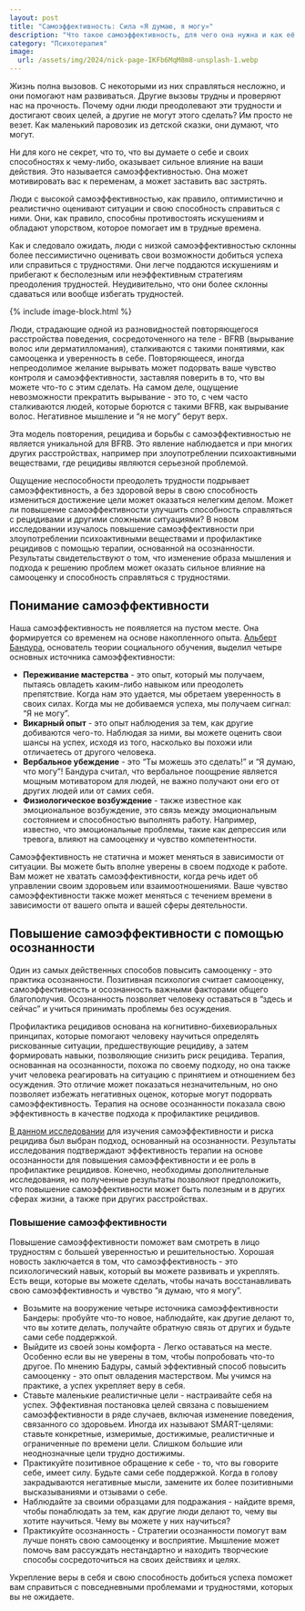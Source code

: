 ```yaml
---
layout: post
title: "Самоэффективность: Сила «Я думаю, я могу»"
description: "Что такое самоэффективность, для чего она нужна и как её тренировать?"
category: "Психотерапия"
image:
  url: /assets/img/2024/nick-page-IKFb6MqM8m8-unsplash-1.webp
---
```


Жизнь полна вызовов. С некоторыми из них справляться несложно, и они помогают нам развиваться. Другие вызовы трудны и проверяют нас на прочность. 
Почему одни люди преодолевают эти трудности и достигают своих целей, а другие не могут этого сделать? 
Им просто не везет. Как маленький паровозик из детской сказки, они думают, что могут.

Ни для кого не секрет, что то, что вы думаете о себе и своих способностях к чему-либо, оказывает сильное влияние 
на ваши действия. Это называется самоэффективностью. Она может мотивировать вас к переменам, а может заставить вас застрять.

Люди с высокой самоэффективностью, как правило, оптимистично и реалистично оценивают ситуации и свою 
способность справиться с ними. Они, как правило, способны противостоять искушениям и обладают упорством, которое помогает им в трудные времена.

Как и следовало ожидать, люди с низкой самоэффективностью склонны более пессимистично оценивать свои возможности 
добиться успеха или справиться с трудностями. Они легче поддаются искушениям и прибегают к бесполезным или неэффективным 
стратегиям преодоления трудностей. Неудивительно, что они более склонны сдаваться или вообще избегать трудностей.

{% include image-block.html %}

Люди, страдающие одной из разновидностей повторяющегося расстройства поведения, сосредоточенного на 
теле - BFRB (вырывание волос или дерматилломания), сталкиваются с такими понятиями, как самооценка и уверенность в себе. 
Повторяющееся, иногда непреодолимое желание вырывать может подорвать ваше чувство контроля и самоэффективности, 
заставляя поверить в то, что вы можете что-то с этим сделать. На самом деле, ощущение невозможности прекратить вырывание - 
это то, с чем часто сталкиваются людей, которые борются с такими BFRB, как вырывание волос. 
Негативное мышление и “я не могу” берут верх.

Эта модель повторения, рецидива и борьбы с самоэффективностью не является уникальной для BFRB. Это явление наблюдается 
и при многих других расстройствах, например при злоупотреблении психоактивными веществами, 
где рецидивы являются серьезной проблемой.

Ощущение неспособности преодолеть трудности подрывает самоэффективность, а без здоровой веры в свою 
способность измениться достижение цели может оказаться нелегким делом. Может ли повышение самоэффективности 
улучшить способность справляться с рецидивами и другими сложными ситуациями? В новом исследовании изучалось
повышение самоэффективности при злоупотреблении психоактивными веществами и профилактике рецидивов с помощью 
терапии, основанной на осознанности. Результаты свидетельствуют о том, что изменение образа мышления и подхода
к решению проблем может оказать сильное влияние на самооценку и способность справляться с трудностями.

## Понимание самоэффективности

Наша самоэффективность не появляется на пустом месте. Она формируется со временем на основе накопленного опыта. 
<a href="https://ru.wikipedia.org/wiki/%D0%91%D0%B0%D0%BD%D0%B4%D1%83%D1%80%D0%B0,_%D0%90%D0%BB%D1%8C%D0%B1%D0%B5%D1%80%D1%82" rel="nofollow">Альберт Бандура</a>, 
основатель теории социального обучения, выделил четыре основных источника самоэффективности:

- **Переживание мастерства** - это опыт, который мы получаем, пытаясь овладеть каким-либо навыком 
или преодолеть препятствие. Когда нам это удается, мы обретаем уверенность в своих силах. Когда мы не добиваемся успеха, мы получаем сигнал: “Я не могу”.
- **Викарный опыт** - это опыт наблюдения за тем, как другие добиваются чего-то. Наблюдая за ними, вы можете оценить свои шансы на успех, исходя из того, насколько вы похожи или отличаетесь от другого человека.
- **Вербальное убеждение** - это “Ты можешь это сделать!” и “Я думаю, что могу”! Бандура считал, что вербальное
поощрение является мощным мотиватором для людей, не важно получают они его от других людей или от самих себя.
- **Физиологическое возбуждение** - также известное как эмоциональное возбуждение, это связь между эмоциональным состоянием 
и способностью выполнять работу. Например, известно, что эмоциональные проблемы, такие как депрессия или тревога, влияют на самооценку и чувство компетентности.

Самоэффективность не статична и может меняться в зависимости от ситуации. Вы можете быть вполне уверены в своем подходе к работе. 
Вам может не хватать самоэффективности, когда речь идет об управлении своим здоровьем или взаимоотношениями. Ваше чувство 
самоэффективности также может меняться с течением времени в зависимости от вашего опыта и вашей сферы деятельности.

## Повышение самоэффективности с помощью осознанности

Один из самых действенных способов повысить самооценку - это практика осознанности. Позитивная психология считает 
самооценку, самоэффективность и осознанность важными факторами общего благополучия. Осознанность позволяет человеку 
оставаться в “здесь и сейчас” и учиться принимать проблемы без осуждения.

Профилактика рецидивов основана на когнитивно-бихевиоральных принципах, которые помогают человеку научиться определять 
рискованные ситуации, предшествующие рецидиву, а затем формировать навыки, позволяющие снизить риск рецидива. Терапия, 
основанная на осознанности, похожа по своему подходу, но она также учит человека реагировать на ситуацию с принятием и 
отношением без осуждения. Это отличие может показаться незначительным, но оно позволяет избежать негативных оценок, 
которые могут подорвать самоэффективность. Терапия на основе осознанности показала свою эффективность 
в качестве подхода к профилактике рецидивов.

<a href="https://link.springer.com/article/10.1007/s12671-022-01946-z" rel="nofollow">В данном исследовании</a> для изучения 
самоэффективности и риска рецидива был выбран подход, основанный на осознанности. 
Результаты исследования подтверждают эффективность терапии на основе осознанности для повышения самоэффективности и 
ее роль в профилактике рецидивов. Конечно, необходимы дополнительные исследования, но полученные результаты позволяют 
предположить, что повышение самоэффективности может быть полезным и в других сферах жизни, а также при других расстройствах.

### Повышение самоэффективности

Повышение самоэффективности поможет вам смотреть в лицо трудностям с большей уверенностью и решительностью. 
Хорошая новость заключается в том, что самоэффективность - это психологический навык, который вы можете развивать 
и укреплять. Есть вещи, которые вы можете сделать, чтобы начать восстанавливать свою самоэффективность и чувство “я думаю, что я могу”.

- Возьмите на вооружение четыре источника самоэффективности Бандеры: пробуйте что-то новое, 
наблюдайте, как другие делают то, что вы хотите делать, получайте обратную связь от других и будьте сами себе поддержкой.
- Выйдите из своей зоны комфорта - Легко оставаться на месте. Особенно если вы не уверены в том, чтобы 
попробовать что-то другое. По мнению Бадуры, самый эффективный способ повысить самооценку - это опыт овладения мастерством. Мы учимся на практике, а успех укрепляет веру в себя.
- Ставьте маленькие реалистичные цели - настраивайте себя на успех. Эффективная постановка целей связана с повышением 
самоэффективности в ряде случаев, включая изменение поведения, связанного со здоровьем. Иногда их называют SMART-целями: 
ставьте конкретные, измеримые, достижимые, реалистичные и ограниченные по времени цели. Слишком большие или неоднозначные цели трудно достижимы.
- Практикуйте позитивное обращение к себе - то, что вы говорите себе, имеет силу. Будьте сами себе поддержкой. 
Когда в голову закрадываются негативные мысли, замените их более позитивными высказываниями и отзывами о себе.
- Наблюдайте за своими образцами для подражания - найдите время, чтобы понаблюдать за тем, как другие люди делают то, чему вы хотите научиться. Чему вы можете у них научиться?
- Практикуйте осознанность - Стратегии осознанности помогут вам лучше понять свою самооценку и восприятие. Мышление 
может помочь вам рассуждать нестандартно и находить творческие способы сосредоточиться на своих действиях и целях.

Укрепление веры в себя и свою способность добиться успеха поможет вам справиться с повседневными проблемами и трудностями, которых вы не ожидаете.

